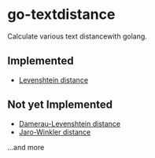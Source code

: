 # go-textdistance

Calculate various text distancewith golang.

## Implemented
* [Levenshtein distance](http://en.wikipedia.org/wiki/Levenshtein_distance)

## Not yet Implemented
* [Damerau-Levenshtein distance](http://en.wikipedia.org/wiki/Damerau%E2%80%93Levenshtein_distance)
* [Jaro-Winkler distance](http://en.wikipedia.org/wiki/Jaro%E2%80%93Winkler_distance)

...and more
